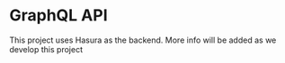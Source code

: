 # GraphQL API

This project uses Hasura as the backend. More info will be added as we develop this project
